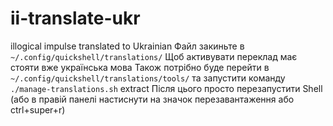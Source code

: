 # ii-translate-ukr
illogical impulse translated to Ukrainian
Файл закиньте в `~/.config/quickshell/translations/`
Щоб активувати переклад має стояти вже українська мова
Також потрібно буде перейти в `~/.config/quickshell/translations/tools/` та запустити команду `./manage-translations.sh` extract
Після цього просто перезапустити Shell (або в правій панелі настиснути на значок перезавантаження або ctrl+super+r)
